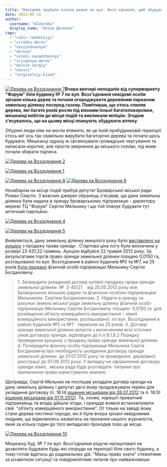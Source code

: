 ```yaml
---
title: "Невідомі зрубали кілька дерев по вул. Возз'єднання, щоб збудувати на їх місці аптеку?"
date: 2013-05-14
author: 
  username: "Aleechka"
  display_name: "Аліна Дяченко"
tags: 
  - "vibir-redaktsiyi"
  - "virubka-derev"
  - "vozzyednannya"
  - "dereva"
  - "zeleni-nasadzhennya"
  - "zrizannya-derev"
  - "melnik-sergiy"
  - "novini"
  - "torgivelniy-kiosk"
---
```


[![Дерева на Воззєднання 7](https://mpz.brovary.org/wp-content/uploads/2013/05/Dereva-na-Vozzyednannya-7.jpg)](https://mpz.brovary.org/wp-content/uploads/2013/05/Dereva-na-Vozzyednannya-7.jpg)**Вчора ввечері неподалік від супермаркету "Форум" біля будинку № 7 по вул. Возз'єднання невідомі особи зрізали кілька дерев та почали огороджувати деревяним парканом земельну ділянку посеред газону. Помітивши, що хтось спиляв дерева, які багато років росли під вікнами їхньої багатоповерхівки, мешканці вибігли до місця подій та викликали міліцію. Згодом з'ясувалось, що на цьому місці планують збудувати аптеку.**

Обурені люди ніяк не могли втямити, як це їхній прибудинковій території хтось міг ось так свавільно вирубати багаторічні дерева та почати щось будувати. Мешканці одразу ж організували громадське чергування та написали коротке, але просте звернення до міського голови, під яким почали збирати підписи.

[![Дерева на Воззєднання 2](https://mpz.brovary.org/wp-content/uploads/2013/05/Dereva-na-Vozzyednannya-2.jpg)](https://mpz.brovary.org/wp-content/uploads/2013/05/Dereva-na-Vozzyednannya-2.jpg)

[![Дерева на Воззєднання 1](https://mpz.brovary.org/wp-content/uploads/2013/05/Dereva-na-Vozzyednannya-1.jpg)](https://mpz.brovary.org/wp-content/uploads/2013/05/Dereva-na-Vozzyednannya-1.jpg)

[![Дерева на Воззєднання 8](https://mpz.brovary.org/wp-content/uploads/2013/05/Dereva-na-Vozzyednannya-8.jpg)](https://mpz.brovary.org/wp-content/uploads/2013/05/Dereva-na-Vozzyednannya-8.jpg) [![Дерева на Воззєднання 9](https://mpz.brovary.org/wp-content/uploads/2013/05/Dereva-na-Vozzyednannya-9.jpg)](https://mpz.brovary.org/wp-content/uploads/2013/05/Dereva-na-Vozzyednannya-9.jpg)

Незабаром на місце подій прибув депутат Броварської міської ради Роман Сімутін. З власних джерел обранець з'ясував, що дана земельна ділянка була надана в оренду броварському підприємцю - директору мережі ТЦ "Форум" Сергію Мельнику і що той планує будувати тут аптечний павільйон.

[![Дерева на Воззєднання 4](https://mpz.brovary.org/wp-content/uploads/2013/05/Dereva-na-Vozzyednannya-4.jpg)](https://mpz.brovary.org/wp-content/uploads/2013/05/Dereva-na-Vozzyednannya-4.jpg)

[![Дерева на Воззєднання 5](https://mpz.brovary.org/wp-content/uploads/2013/05/Dereva-na-Vozzyednannya-5.jpg)](https://mpz.brovary.org/wp-content/uploads/2013/05/Dereva-na-Vozzyednannya-5.jpg)

Виявляється, дану земельну ділянку минулого року було [виставлено на аукціон](http://docs.pravo-znaty.org.ua/p1264/12.04.2012/592-20-06) з продажу права оренди . Стартова ціна лоту була визначена у розмірі 23 431,22 гривень. Аукціон відбувся 22 травня 2012 року. За результатами торгів право оренди земельної ділянки площею 0,0150 га,  розташованої по вул. Возз’єднання в районі будинків №5 та №7, на 25 років [було продано](http://docs.pravo-znaty.org.ua/p3038/07.06.2012/651-21-06) фізичній особі-підприємцю Мельнику Сергію Богдановичу.

> 1\. Затвердити укладений договір купівлі-продажу права оренди земельної ділянки  №  2-45/21    від 25.05.2012 року між Броварською міською радою та фізичною особою-підприємцем Мельником  Сергієм Богдановичем. 2. Надати в оренду за рахунок земель міської ради земельну ділянку фізичній особі-підприємцю Мельнику Сергію Богдановичу площею  0,0150 га  для розміщення об’єкту комерційного використання – землі комерційного використання, розташованої  по вул. Возз’єднання в районі будинків №5 та №7   терміном на 25 років. 3. Договір оренди земельної ділянки укласти з включенням всіх істотних умов договору оренди, відповідно до п.п.8.1,8.2 Порядку проведення аукціону з продажу права оренди земельної ділянки. 4. Попередити фізичну особу-підприємця Мельника Сергія Богдановича про необхідність укладення договору оренди земельної ділянки  до 07.07.2012 року та проведення  державної реєстрації до 07.08.2012 року. У випадку не оформлення договору оренди землі,  міська рада буде розглядати  питання про припинення права користування землею.

Щоправда, Сергій Мельник не поспішав укладати договір оренди на дану земельну ділянку і депутат двічі йому продовжували термін для укладання договору (п. 16.14 [рішення міськради від 26.07.2012](http://docs.pravo-znaty.org.ua/p3725/26.07.2012/692-22-06) та п. 18.10 [рішення міськради від 01.11.2012](http://docs.pravo-znaty.org.ua/p5716/01.11.2012/753-24-06)). Та, схоже, нарешті приватний підприємець та влада дійшли згоди, і орендар взявся встановлювати свій  "об’єкту комерційного використання". От тільки на заваді йому стали дерева листяної породи, які й були вчора зрізані невідомими людьми, що відмовились назватись на прохання нашого журналіста, який за кілька годин до того випадково проходив повз це місце.

[![Дерева на Воззєднання 10](https://mpz.brovary.org/wp-content/uploads/2013/05/Dereva-na-Vozzyednannya-10.jpg)](https://mpz.brovary.org/wp-content/uploads/2013/05/Dereva-na-Vozzyednannya-10.jpg)

Мешканці буд. № 7 по вул. Возз'єднання рішуче налаштовані не дозволяти будувати будь-які споруди на території біля свого будинку, а тому готові вдатись до радикальних дій. "Маєш право знати" стежитиме за розвитком ситуації та повідомлятиме читачів про найважливіше.
